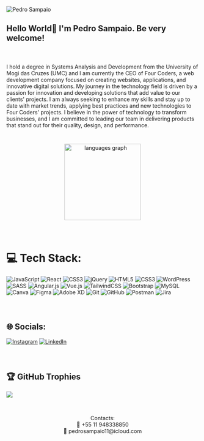

![Pedro Sampaio](https://github.com/user-attachments/assets/87879c94-a089-49ca-b228-15ab78770d27)


###
<h2 align="left">Hello World👋 I'm Pedro Sampaio. Be very welcome!</h2>

###

<br clear="both">

<p align="left">I hold a degree in Systems Analysis and Development from the University of Mogi das Cruzes (UMC) and I am currently the CEO of Four Coders, a web development company focused on creating websites, applications, and innovative digital solutions. My journey in the technology field is driven by a passion for innovation and developing solutions that add value to our clients' projects.
I am always seeking to enhance my skills and stay up to date with market trends, applying best practices and new technologies to Four Coders' projects. I believe in the power of technology to transform businesses, and I am committed to leading our team in delivering products that stand out for their quality, design, and performance.</p>

###

<br clear="both">

<div align="center">
  <img src="https://github-readme-stats.vercel.app/api/top-langs?username=PedroSampaio11&locale=en&hide_title=false&layout=compact&card_width=320&langs_count=6&theme=github_dark&hide_border=false" height="200" alt="languages graph"  />
</div>

###

<br clear="both">

# 💻 Tech Stack:
![JavaScript](https://img.shields.io/badge/javascript-%23323330.svg?style=for-the-badge&logo=javascript&logoColor=%23F7DF1E) ![React](https://img.shields.io/badge/react-%2320232a.svg?style=for-the-badge&logo=react&logoColor=%2361DAFB) ![CSS3](https://img.shields.io/badge/css3-%231572B6.svg?style=for-the-badge&logo=css3&logoColor=white) ![jQuery](https://img.shields.io/badge/jquery-%230769AD.svg?style=for-the-badge&logo=jquery&logoColor=white) ![HTML5](https://img.shields.io/badge/html5-%23E34F26.svg?style=for-the-badge&logo=html5&logoColor=white) ![CSS3](https://img.shields.io/badge/css3-%231572B6.svg?style=for-the-badge&logo=css3&logoColor=white) ![WordPress](https://img.shields.io/badge/WordPress-%23117AC9.svg?style=for-the-badge&logo=WordPress&logoColor=white) ![SASS](https://img.shields.io/badge/SASS-hotpink.svg?style=for-the-badge&logo=SASS&logoColor=white) ![Angular.js](https://img.shields.io/badge/angular.js-%23E23237.svg?style=for-the-badge&logo=angularjs&logoColor=white) ![Vue.js](https://img.shields.io/badge/vue.js-%2335495e.svg?style=for-the-badge&logo=vuedotjs&logoColor=%234FC08D) ![TailwindCSS](https://img.shields.io/badge/tailwindcss-%2338B2AC.svg?style=for-the-badge&logo=tailwind-css&logoColor=white) ![Bootstrap](https://img.shields.io/badge/bootstrap-%238511FA.svg?style=for-the-badge&logo=bootstrap&logoColor=white) ![MySQL](https://img.shields.io/badge/mysql-4479A1.svg?style=for-the-badge&logo=mysql&logoColor=white) ![Canva](https://img.shields.io/badge/Canva-%2300C4CC.svg?style=for-the-badge&logo=Canva&logoColor=white) ![Figma](https://img.shields.io/badge/figma-%23F24E1E.svg?style=for-the-badge&logo=figma&logoColor=white) ![Adobe XD](https://img.shields.io/badge/Adobe%20XD-470137?style=for-the-badge&logo=Adobe%20XD&logoColor=#FF61F6) ![Git](https://img.shields.io/badge/git-%23F05033.svg?style=for-the-badge&logo=git&logoColor=white) ![GitHub](https://img.shields.io/badge/github-%23121011.svg?style=for-the-badge&logo=github&logoColor=white) ![Postman](https://img.shields.io/badge/Postman-FF6C37?style=for-the-badge&logo=postman&logoColor=white) ![Jira](https://img.shields.io/badge/jira-%230A0FFF.svg?style=for-the-badge&logo=jira&logoColor=white)
###

<br clear="both">

## 🌐 Socials:
[![Instagram](https://img.shields.io/badge/Instagram-%23E4405F.svg?logo=Instagram&logoColor=white)](https://instagram.com/@ph_tuquim) [![LinkedIn](https://img.shields.io/badge/LinkedIn-%230077B5.svg?logo=linkedin&logoColor=white)](https://linkedin.com/in/https://www.linkedin.com/in/pedro-tuquim/) 

###

<br clear="both">

## 🏆 GitHub Trophies
![](https://github-profile-trophy.vercel.app/?username=PedroSampaio11&theme=dark&no-frame=true&no-bg=true&margin-w=4)


<br clear="both">

<p align="center">Contacts:<br>📱 +55 11 948338850<br>📧 pedrosampaio11@icloud.com</p>

###


